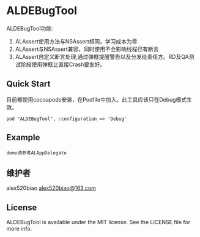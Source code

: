 # ALDEBugTool
ALDEBugTool功能:

1. ALAssert使用方法与NSAssert相同，学习成本为零
2. ALAssert与NSAssert兼容，同时使用不会影响线程已有断言
3. ALAssert自定义断言处理,通过弹框提醒警告以及分发给责任方。RD及QA测试阶段使用弹框比直接Crash要友好。

## Quick Start

目前都使用cocoapods安装，在Podfile中加入。此工具应该只在Debug模式生效。

```
pod "ALDEBugTool", :configuration => 'Debug'

```

## Example

``` 
demo请参考ALAppDelegate

```

## 维护者

alex520biao <alex520biao@163.com>

## License

ALDEBugTool is available under the MIT license. See the LICENSE file for more info.
